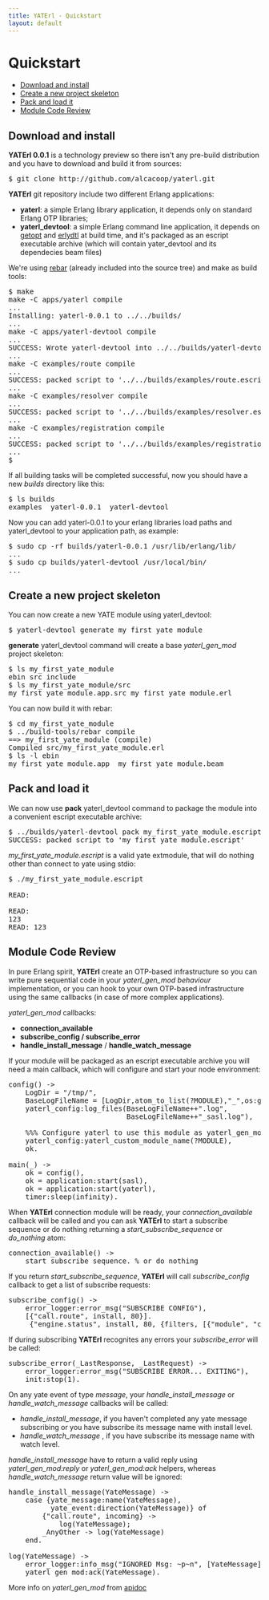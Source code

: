 ```yaml
---
title: YATErl - Quickstart
layout: default
---
```


Quickstart
==========

* [Download and install](#download_and_install)
* [Create a new project skeleton](#create_a_new_project_skeleton)
* [Pack and load it](#pack_and_load_it)
* [Module Code Review](#module_code_review)

Download and install
--------------------

**YATErl 0.0.1** is a technology preview so there isn't any pre-build distribution and
you have to download and build it from sources:

<pre>
$ git clone http://github.com/alcacoop/yaterl.git
</pre>

**YATErl** git repository include two different Erlang applications:

* **yaterl**: a simple Erlang library application, it depends only on 
  standard Erlang OTP libraries;
* **yaterl_devtool**: a simple Erlang command line application, it 
  depends on [getopt](http://github.com/jcomellas/getopt) and 
  [erlydtl](http://github.com/evanmiller/erlydtl) at build time, and it's packaged 
  as an escript executable archive (which will contain yater_devtool and 
  its dependecies beam files)
  
We're using [rebar](http://github.com/basho/rebar) (already included into the source tree)
and make as build tools:

<pre>
$ make
make -C apps/yaterl compile
...
Installing: yaterl-0.0.1 to ../../builds/
...
make -C apps/yaterl-devtool compile
...
SUCCESS: Wrote yaterl-devtool into ../../builds/yaterl-devtool
...
make -C examples/route compile
...
SUCCESS: packed script to '../../builds/examples/route.escript'
...
make -C examples/resolver compile
...
SUCCESS: packed script to '../../builds/examples/resolver.escript'
...
make -C examples/registration compile
...
SUCCESS: packed script to '../../builds/examples/registration.escript'
...
$
</pre>

If all building tasks will be completed successful, now you should have a new *builds*
directory like this:

<pre>
$ ls builds
examples  yaterl-0.0.1  yaterl-devtool
</pre>

Now you can add yaterl-0.0.1 to your erlang libraries load paths and yaterl\_devtool
to your application path, as example:

<pre>
$ sudo cp -rf builds/yaterl-0.0.1 /usr/lib/erlang/lib/
...
$ sudo cp builds/yaterl-devtool /usr/local/bin/
...
</pre>

Create a new project skeleton
-----------------------------

You can now create a new YATE module using yaterl\_devtool:

<pre>
$ yaterl-devtool generate my_first_yate_module
</pre>

**generate** yaterl\_devtool command will create a base *yaterl\_gen\_mod* project
skeleton:

<pre>
$ ls my_first_yate_module
ebin src include
$ ls my_first_yate_module/src
my_first_yate_module.app.src my_first_yate_module.erl
</pre>

You can now build it with rebar:

<pre>
$ cd my_first_yate_module
$ ../build-tools/rebar compile
==> my_first_yate_module (compile)
Compiled src/my_first_yate_module.erl
$ ls -l ebin
my_first_yate_module.app  my_first_yate_module.beam
</pre>

Pack and load it
----------------

We can now use **pack** yaterl\_devtool command to package the module into a convenient
escript executable archive:

<pre>
$ ../builds/yaterl-devtool pack my_first_yate_module.escript my_first_yate_module
SUCCESS: packed script to 'my_first_yate_module.escript'
</pre>

*my\_first\_yate\_module.escript* is a valid yate extmodule, that will do nothing other
than connect to yate using stdio:

<pre>
$ ./my_first_yate_module.escript

READ: 

READ: 
123
READ: 123
</pre>

Module Code Review
------------------

In pure Erlang spirit, **YATErl** create an OTP-based infrastructure so you can write
pure sequential code in your *yaterl\_gen\_mod behaviour* implementation, or you can
hook to your own OTP-based infrastructure using the same callbacks (in case of more 
complex applications).

*yaterl\_gen\_mod* callbacks:
* **connection\_available**
* **subscribe\_config / subscribe\_error**
* **handle\_install\_message** / **handle\_watch\_message**

If your module will be packaged as an escript executable archive you will need
a main callback, which will configure and start your node environment:

<pre>
config() ->
    LogDir = "/tmp/",
    BaseLogFileName = [LogDir,atom_to_list(?MODULE),"_",os:getpid()],
    yaterl_config:log_files(BaseLogFileName++".log", 
                            BaseLogFileName++"_sasl.log"),
                            
    %%% Configure yaterl to use this module as yaterl_gen_mod implementation
    yaterl_config:yaterl_custom_module_name(?MODULE),
    ok.

main(_) ->
    ok = config(),
    ok = application:start(sasl),
    ok = application:start(yaterl),
    timer:sleep(infinity).
</pre>

When **YATErl** connection module will be ready, your *connection\_available*
callback will be called and you can ask **YATErl** to start a subscribe sequence
or do nothing returning a *start\_subscribe\_sequence* or *do\_nothing* atom:

<pre>
connection_available() ->
    start_subscribe_sequence. % or do_nothing
</pre>

If you return *start\_subscribe\_sequence*, **YATErl** will call *subscribe\_config*
callback to get a list of subscribe requests:

<pre>
subscribe_config() ->
    error_logger:error_msg("SUBSCRIBE CONFIG"),
    [{"call.route", install, 80}].
     {"engine.status", install, 80, {filters, [{"module", "conference"}]}}].
</pre>

If during subscribing **YATErl** recognites any errors your *subscribe\_error* will
be called:

<pre>
subscribe_error(_LastResponse, _LastRequest) ->
    error_logger:error_msg("SUBSCRIBE ERROR... EXITING"),
    init:stop(1).
</pre>

On any yate event of type *message*, your *handle\_install\_message* or
*handle\_watch\_message* callbacks will be called:

* *handle\_install\_message*, if you haven't completed any yate message subscribing
  or you have subscribe its message name with install level.
* *handle\_watch\_message* , if you have subscribe its message name with watch level.

*handle\_install\_message* have to return a valid reply using *yaterl\_gen\_mod:reply*
or *yaterl\_gen\_mod:ack* helpers, whereas  *handle\_watch\_message* return value will 
be ignored:

<pre>
handle_install_message(YateMessage) ->
    case {yate_message:name(YateMessage),
          yate_event:direction(YateMessage)} of
        {"call.route", incoming} ->
            log(YateMessage);
        _AnyOther -> log(YateMessage)
    end.

log(YateMessage) ->
    error_logger:info_msg("IGNORED Msg: ~p~n", [YateMessage]),
    yaterl_gen_mod:ack(YateMessage).
</pre>

More info on *yaterl\_gen\_mod* from [apidoc](apidoc/yaterl_gen_mod.html)
